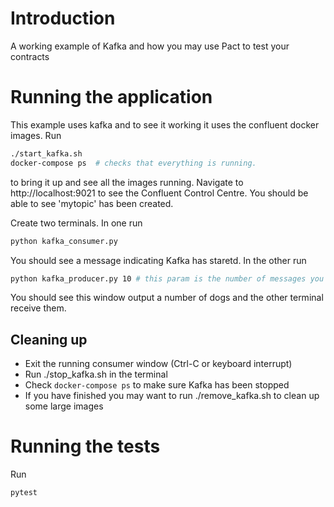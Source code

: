 # Introduction
A working example of Kafka and how you may use Pact to test your contracts

# Running the application
This example uses kafka and to see it working it uses the confluent docker images. Run
```sh
./start_kafka.sh
docker-compose ps  # checks that everything is running.
```
to bring it up and see all the images running. Navigate to http://localhost:9021 to see the Confluent Control Centre. You should be able to see 'mytopic' has been created.

Create two terminals. In one run
```sh
python kafka_consumer.py
```

You should see a message indicating Kafka has staretd. In the other run
```sh
python kafka_producer.py 10 # this param is the number of messages you want to create
```

You should see this window output a number of dogs and the other terminal receive them.

## Cleaning up
* Exit the running consumer window (Ctrl-C or keyboard interrupt)
* Run ./stop_kafka.sh in the terminal
* Check ```docker-compose ps``` to make sure Kafka has been stopped
* If you have finished you may want to run ./remove_kafka.sh to clean up some large images

# Running the tests
Run
```sh
pytest
```

